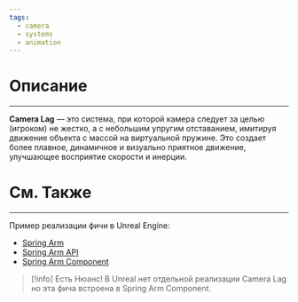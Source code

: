 ```yaml
---
tags:
  - camera
  - systems
  - animation
---
```

# Описание
___
**Camera Lag** — это система, при которой камера следует за целью (игроком) не жестко, а с небольшим упругим отставанием, имитируя движение объекта с массой на виртуальной пружине. Это создает более плавное, динамичное и визуально приятное движение, улучшающее восприятие скорости и инерции.

# См. Также
___
Пример реализации фичи в Unreal Engine:
- [Spring Arm](https://dev.epicgames.com/documentation/en-us/unreal-engine/using-spring-arm-components?application_version=4.27)
- [Spring Arm API](https://dev.epicgames.com/documentation/en-us/unreal-engine/API/Runtime/Engine/GameFramework/USpringArmComponent?application_version=4.27)
- [Spring Arm Component](https://github.com/EpicGames/UnrealEngine/blob/release/Engine/Source/Runtime/Engine/Private/GameFramework/SpringArmComponent.cpp)

>[!info] Есть Нюанс!
> В Unreal нет отдельной реализации Camera Lag но эта фича встроена в Spring Arm Component.